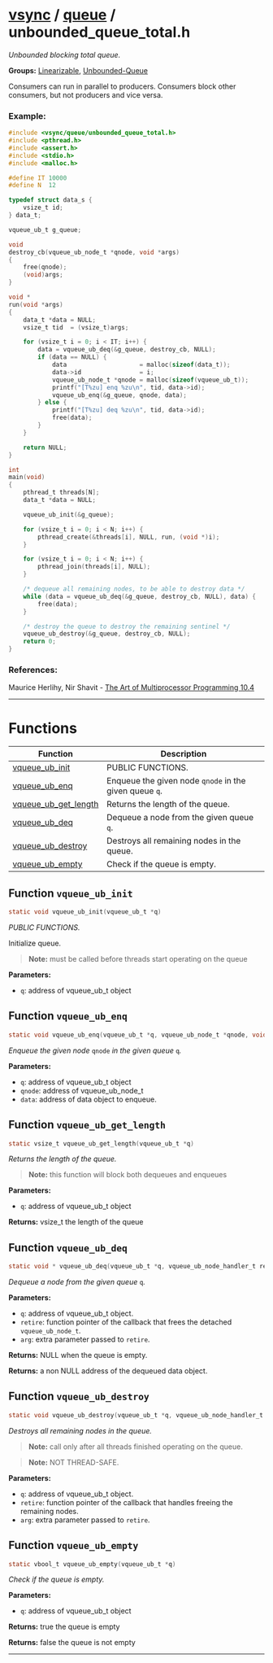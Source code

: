 #  [vsync](../README.md) / [queue](README.md) / unbounded_queue_total.h
_Unbounded blocking total queue._ 

**Groups:** [Linearizable](../GROUP_linearizable.md), [Unbounded-Queue](GROUP_unbounded_queue.md)

Consumers can run in parallel to producers. Consumers block other consumers, but not producers and vice versa.


### Example:



```c
#include <vsync/queue/unbounded_queue_total.h>
#include <pthread.h>
#include <assert.h>
#include <stdio.h>
#include <malloc.h>

#define IT 10000
#define N  12

typedef struct data_s {
    vsize_t id;
} data_t;

vqueue_ub_t g_queue;

void
destroy_cb(vqueue_ub_node_t *qnode, void *args)
{
    free(qnode);
    (void)args;
}

void *
run(void *args)
{
    data_t *data = NULL;
    vsize_t tid  = (vsize_t)args;

    for (vsize_t i = 0; i < IT; i++) {
        data = vqueue_ub_deq(&g_queue, destroy_cb, NULL);
        if (data == NULL) {
            data                    = malloc(sizeof(data_t));
            data->id                = i;
            vqueue_ub_node_t *qnode = malloc(sizeof(vqueue_ub_t));
            printf("[T%zu] enq %zu\n", tid, data->id);
            vqueue_ub_enq(&g_queue, qnode, data);
        } else {
            printf("[T%zu] deq %zu\n", tid, data->id);
            free(data);
        }
    }

    return NULL;
}

int
main(void)
{
    pthread_t threads[N];
    data_t *data = NULL;

    vqueue_ub_init(&g_queue);

    for (vsize_t i = 0; i < N; i++) {
        pthread_create(&threads[i], NULL, run, (void *)i);
    }

    for (vsize_t i = 0; i < N; i++) {
        pthread_join(threads[i], NULL);
    }

    /* dequeue all remaining nodes, to be able to destroy data */
    while (data = vqueue_ub_deq(&g_queue, destroy_cb, NULL), data) {
        free(data);
    }

    /* destroy the queue to destroy the remaining sentinel */
    vqueue_ub_destroy(&g_queue, destroy_cb, NULL);
    return 0;
}
```




### References:

Maurice Herlihy, Nir Shavit - [The Art of Multiprocessor Programming 10.4](https://dl.acm.org/doi/pdf/10.5555/2385452) 

---
# Functions 

| Function | Description |
|---|---|
| [vqueue_ub_init](unbounded_queue_total.h.md#function-vqueue_ub_init) | PUBLIC FUNCTIONS.  |
| [vqueue_ub_enq](unbounded_queue_total.h.md#function-vqueue_ub_enq) | Enqueue the given node `qnode` in the given queue `q`.  |
| [vqueue_ub_get_length](unbounded_queue_total.h.md#function-vqueue_ub_get_length) | Returns the length of the queue.  |
| [vqueue_ub_deq](unbounded_queue_total.h.md#function-vqueue_ub_deq) | Dequeue a node from the given queue `q`.  |
| [vqueue_ub_destroy](unbounded_queue_total.h.md#function-vqueue_ub_destroy) | Destroys all remaining nodes in the queue.  |
| [vqueue_ub_empty](unbounded_queue_total.h.md#function-vqueue_ub_empty) | Check if the queue is empty.  |

##  Function `vqueue_ub_init`

```c
static void vqueue_ub_init(vqueue_ub_t *q)
``` 
_PUBLIC FUNCTIONS._ 


Initialize queue.

> **Note:** must be called before threads start operating on the queue 

**Parameters:**

- `q`: address of vqueue_ub_t object 




##  Function `vqueue_ub_enq`

```c
static void vqueue_ub_enq(vqueue_ub_t *q, vqueue_ub_node_t *qnode, void *data)
``` 
_Enqueue the given node_ `qnode` _in the given queue_ `q`_._ 




**Parameters:**

- `q`: address of vqueue_ub_t object 
- `qnode`: address of vqueue_ub_node_t 
- `data`: address of data object to enqueue. 




##  Function `vqueue_ub_get_length`

```c
static vsize_t vqueue_ub_get_length(vqueue_ub_t *q)
``` 
_Returns the length of the queue._ 


> **Note:** this function will block both dequeues and enqueues 

**Parameters:**

- `q`: address of vqueue_ub_t object 


**Returns:** vsize_t the length of the queue 



##  Function `vqueue_ub_deq`

```c
static void * vqueue_ub_deq(vqueue_ub_t *q, vqueue_ub_node_handler_t retire, void *retire_arg)
``` 
_Dequeue a node from the given queue_ `q`_._ 




**Parameters:**

- `q`: address of vqueue_ub_t object. 
- `retire`: function pointer of the callback that frees the detached `vqueue_ub_node_t`. 
- `arg`: extra parameter passed to `retire`. 


**Returns:** NULL when the queue is empty. 

**Returns:** a non NULL address of the dequeued data object. 



##  Function `vqueue_ub_destroy`

```c
static void vqueue_ub_destroy(vqueue_ub_t *q, vqueue_ub_node_handler_t retire, void *retire_arg)
``` 
_Destroys all remaining nodes in the queue._ 


> **Note:** call only after all threads finished operating on the queue.

> **Note:** NOT THREAD-SAFE. 

**Parameters:**

- `q`: address of vqueue_ub_t object. 
- `retire`: function pointer of the callback that handles freeing the remaining nodes. 
- `arg`: extra parameter passed to `retire`. 




##  Function `vqueue_ub_empty`

```c
static vbool_t vqueue_ub_empty(vqueue_ub_t *q)
``` 
_Check if the queue is empty._ 




**Parameters:**

- `q`: address of vqueue_ub_t object 


**Returns:** true the queue is empty 

**Returns:** false the queue is not empty 




---
